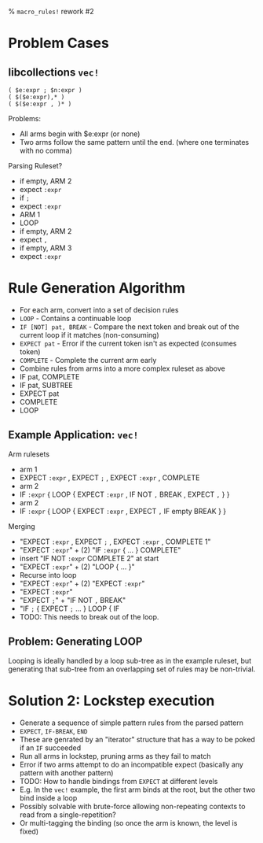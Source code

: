 % `macro_rules!` rework #2

Problem Cases
=============

libcollections `vec!`
---------------------

```
( $e:expr ; $n:expr )
( $($e:expr),* )
( $($e:expr , )* )
```

Problems:
- All arms begin with $e:expr (or none)
- Two arms follow the same pattern until the end. (where one terminates with no comma)

Parsing Ruleset?
- if empty, ARM 2
- expect `:expr`
- if `;`
 - expect `:expr`
 - ARM 1
- LOOP
 - if empty, ARM 2
 - expect `,`
 - if empty, ARM 3
 - expect `:expr`



Rule Generation Algorithm
=========================
- For each arm, convert into a set of decision rules
 - `LOOP` - Contains a continuable loop
 - `IF [NOT] pat, BREAK` - Compare the next token and break out of the current loop if it matches (non-consuming)
 - `EXPECT pat` - Error if the current token isn't as expected (consumes token)
 - `COMPLETE` - Complete the current arm early
- Combine rules from arms into a more complex ruleset as above
 - IF pat, COMPLETE
 - IF pat, SUBTREE
 - EXPECT pat
 - COMPLETE
 - LOOP

Example Application: `vec!`
---------------------------

Arm rulesets
- arm 1
 - EXPECT `:expr` , EXPECT `;` , EXPECT `:expr` , COMPLETE
- arm 2
 - IF `:expr` { LOOP { EXPECT `:expr` , IF NOT `,` BREAK , EXPECT `,` } }
- arm 2
 - IF `:expr` { LOOP { EXPECT `:expr` , EXPECT `,` IF empty BREAK } }

Merging
- "EXPECT `:expr` , EXPECT `;` , EXPECT `:expr` , COMPLETE 1"
- "EXPECT `:expr`" + (2) "IF `:expr` { ... } COMPLETE"
 - insert "IF NOT `:expr` COMPLETE 2" at start
- "EXPECT `:expr`" + (2) "LOOP { ... }"
 - Recurse into loop
 - "EXPECT `:expr`" + (2) "EXPECT `:expr`"
  - "EXPECT `:expr`"
 - "EXPECT `;`" + "IF NOT `,` BREAK"
  - "IF `;` { EXPECT `;` ... } LOOP { IF
  - TODO: This needs to break out of the loop.

Problem: Generating LOOP
------------------------
Looping is ideally handled by a loop sub-tree as in the example ruleset, but generating that sub-tree from an overlapping set of rules may be non-trivial.




Solution 2: Lockstep execution
==============================

- Generate a sequence of simple pattern rules from the parsed pattern
 - `EXPECT`, `IF-BREAK`, `END`
 - These are genrated by an "iterator" structure that has a way to be poked if an `IF` succeeded
- Run all arms in lockstep, pruning arms as they fail to match
- Error if two arms attempt to do an incompatible expect (basically any pattern with another pattern)
- TODO: How to handle bindings from `EXPECT` at different levels
 - E.g. In the `vec!` example, the first arm binds at the root, but the other two bind inside a loop
 - Possibly solvable with brute-force allowing non-repeating contexts to read from a single-repetition?
 - Or multi-tagging the binding (so once the arm is known, the level is fixed)
